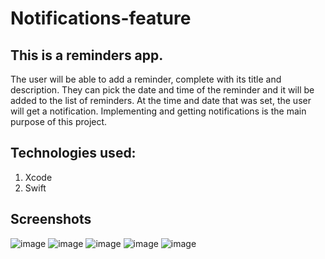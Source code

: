 # Notifications-feature

## This is a reminders app.
The user will be able to add a reminder, complete with its title and description. They can pick the date and time of the reminder and it will be added to the list 
of reminders. At the time and date that was set, the user will get a notification. Implementing and getting notifications is the main purpose of this project.

## Technologies used:
1. Xcode
2. Swift

## Screenshots
![image](https://user-images.githubusercontent.com/55214400/116655804-86d46680-a940-11eb-948b-4f2aca675587.png)
![image](https://user-images.githubusercontent.com/55214400/116655815-8b991a80-a940-11eb-8a05-1013ff6f92e1.png)
![image](https://user-images.githubusercontent.com/55214400/116655832-918efb80-a940-11eb-82c3-e7aa4b68a65f.png)
![image](https://user-images.githubusercontent.com/55214400/116655854-98b60980-a940-11eb-8866-4b8a7aa9cd46.png)
![image](https://user-images.githubusercontent.com/55214400/116655870-9e135400-a940-11eb-8517-8d72e6dd26ef.png)
